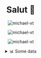 <h1 align="center">Salut 👋</h1>

<p align="center"> <img src="https://komarev.com/ghpvc/?username=michael-xt" alt="michael-xt" /> 
</p>

<p align="center"><img align="center" src="https://github-readme-stats.vercel.app/api/top-langs/?username=michael-xt&layout=compact&theme=dark&show_icons=true" alt="michael-xt" /></p>
<p align="center"><img align="center" src="https://github-readme-stats.vercel.app/api?username=michael-xt&show_icons=true&theme=dark&show_icons=true" alt="michael-xt" /></p>

<details align="center"><summary>📊 Some data</summary>
<p>

<!--START_SECTION:waka-->
**🐱 My GitHub Data** 

> 🏆 4 Contributions in the Year 2022
 > 
> 📦 16.4 MB Used in GitHub's Storage 
 > 
> 🚫 Not Opted to Hire
 > 
> 📜 8 Public Repositories 
 > 
> 🔑 34 Private Repositories  
 > 
**I'm an Early 🐤** 

```text
🌞 Morning    130 commits    ████████░░░░░░░░░░░░░░░░░   31.71% 
🌆 Daytime    107 commits    ██████░░░░░░░░░░░░░░░░░░░   26.1% 
🌃 Evening    167 commits    ██████████░░░░░░░░░░░░░░░   40.73% 
🌙 Night      6 commits      ░░░░░░░░░░░░░░░░░░░░░░░░░   1.46%

```
📅 **I'm Most Productive on Thursday** 

```text
Monday       36 commits     ██░░░░░░░░░░░░░░░░░░░░░░░   8.78% 
Tuesday      59 commits     ███░░░░░░░░░░░░░░░░░░░░░░   14.39% 
Wednesday    85 commits     █████░░░░░░░░░░░░░░░░░░░░   20.73% 
Thursday     87 commits     █████░░░░░░░░░░░░░░░░░░░░   21.22% 
Friday       56 commits     ███░░░░░░░░░░░░░░░░░░░░░░   13.66% 
Saturday     52 commits     ███░░░░░░░░░░░░░░░░░░░░░░   12.68% 
Sunday       35 commits     ██░░░░░░░░░░░░░░░░░░░░░░░   8.54%

```


📊 **This Week I Spent My Time On** 

```text
🔥 Editors: 
VS Code                  13 hrs 18 mins      █████████████████░░░░░░░░   69.31% 
Visual Studio            5 hrs 53 mins       ███████░░░░░░░░░░░░░░░░░░   30.69%

💻 Operating System: 
Windows                  19 hrs 12 mins      █████████████████████████   100.0%

```

**I Mostly Code in JavaScript** 

```text
JavaScript               11 repos            ███████░░░░░░░░░░░░░░░░░░   30.56% 
Java                     8 repos             █████░░░░░░░░░░░░░░░░░░░░   22.22% 
Vue                      4 repos             ██░░░░░░░░░░░░░░░░░░░░░░░   11.11% 
Lua                      3 repos             ██░░░░░░░░░░░░░░░░░░░░░░░   8.33% 
C#                       3 repos             ██░░░░░░░░░░░░░░░░░░░░░░░   8.33%

```



 Last Updated on 09/01/2022
<!--END_SECTION:waka-->
</p>
